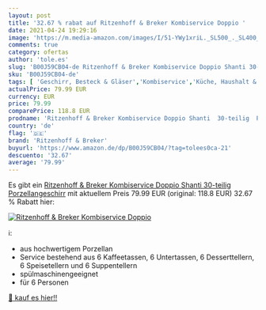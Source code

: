 ```yaml
---
layout: post
title: '32.67 % rabat auf Ritzenhoff & Breker Kombiservice Doppio '
date: 2021-04-24 19:29:16
image: 'https://m.media-amazon.com/images/I/51-YWy1xriL._SL500_._SL400_.jpg'
comments: true
category: ofertas
author: 'tole.es'
slug: 'B00J59CB04-de Ritzenhoff & Breker Kombiservice Doppio Shanti 30-teilig...'
sku: 'B00J59CB04-de'
tags: [ 'Geschirr, Besteck & Gläser','Kombiservice','Küche, Haushalt & Wohnen','Küche, Kochen & Backen','Service & Geschirrsets','ritzenhoff & breker', ]
actualPrice: 79.99 EUR
currency: EUR
price: 79.99
comparePrice: 118.8 EUR
prodname: 'Ritzenhoff & Breker Kombiservice Doppio Shanti  30-teilig  Porzellangeschirr'
country: 'de'
flag: '🇩🇪'
brand: 'Ritzenhoff & Breker'
buyurl: 'https://www.amazon.de/dp/B00J59CB04/?tag=tolees0ca-21'
descuento: '32.67'
average: '79.99'
---
```


Es gibt ein [Ritzenhoff & Breker Kombiservice Doppio Shanti  30-teilig  Porzellangeschirr](https://www.amazon.de/dp/B00J59CB04/?tag=tolees0ca-21) mit aktuellem Preis 79.99 EUR (original: 118.8 EUR) 32.67 % Rabatt hier:

[![Ritzenhoff & Breker Kombiservice Doppio ](https://m.media-amazon.com/images/I/51-YWy1xriL._SL500_._SL400_.jpg)](https://www.amazon.de/dp/B00J59CB04/?tag=tolees0ca-21)

ℹ️:

- aus hochwertigem Porzellan
- Service bestehend aus 6 Kaffeetassen, 6 Untertassen, 6 Desserttellern, 6 Speisetellern und 6 Suppentellern
- spülmaschinengeeignet
- für 6 Personen

[🛒 kauf es hier!!](https://www.amazon.de/dp/B00J59CB04/?tag=tolees0ca-21)
